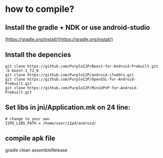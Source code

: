 # how to compile?
## Install the gradle + NDK or use android-studio
[https://gradle.org/install/](https://gradle.org/install/)

## Install the depencies
```
git clone https://github.com/PurpleI2P/Boost-for-Android-Prebuilt.git -b boost-1_72_0
git clone https://github.com/PurpleI2P/android-ifaddrs.git
git clone https://github.com/PurpleI2P/OpenSSL-for-Android-Prebuilt.git
git clone https://github.com/PurpleI2P/MiniUPnP-for-Android-Prebuilt.git
```
## Set libs in jni/Application.mk on 24 line:
```
# change to your own
I2PD_LIBS_PATH = /home/user/i2pd/android/
```

## compile apk file
gradle clean assembleRelease
